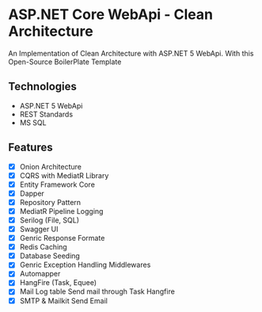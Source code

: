 # ASP.NET Core WebApi - Clean Architecture
An Implementation of Clean Architecture with ASP.NET 5 WebApi. With this Open-Source BoilerPlate Template

## Technologies
- ASP.NET 5 WebApi
- REST Standards
- MS SQL 
 
## Features
- [X] Onion Architecture
- [X] CQRS with MediatR Library
- [X] Entity Framework Core 
- [X] Dapper
- [X] Repository Pattern 
- [X] MediatR Pipeline Logging 
- [X] Serilog (File, SQL)
- [X] Swagger UI
- [X] Genric Response Formate
- [X] Redis Caching
- [X]  Database Seeding
- [X] Genric Exception Handling Middlewares
- [X] Automapper
- [X] HangFire (Task, Equee)
- [X] Mail Log table Send mail through Task Hangfire
- [X] SMTP & Mailkit Send Email
